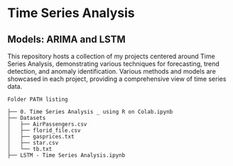 # Time Series Analysis 
## Models: ARIMA and LSTM

This repository hosts a collection of my projects centered around Time Series Analysis, demonstrating various techniques for forecasting, trend detection, and anomaly identification. Various methods and models are showcased in each project, providing a comprehensive view of time series data.

```
Folder PATH listing

├── 0. Time Series Analysis _ using R on Colab.ipynb
├── Datasets
│   ├── AirPassengers.csv
│   ├── florid_file.csv
│   ├── gasprices.txt
│   ├── star.csv
│   └── tb.txt
├── LSTM - Time Series Analysis.ipynb
```
